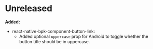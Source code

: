 # Unreleased

**Added:**
- react-native-bpk-component-button-link:
  - Added optional `uppercase` prop for Android to toggle whether the button title should be in uppercase.
